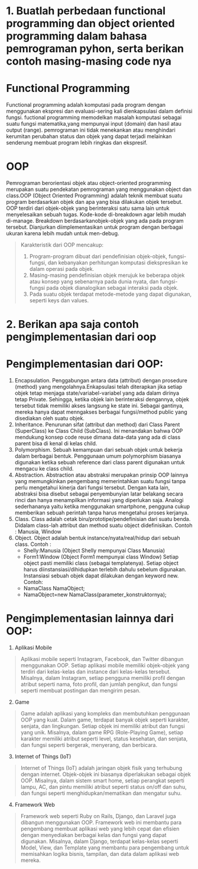 # 1. Buatlah perbedaan functional programming dan object oriented programming dalam bahasa pemrograman pyhon, serta berikan contoh masing-masing code nya
  # Functional Programming
  Functional programming adalah komputasi pada program dengan menggunakan ekspresi dan evaluasi-sering kali dienkapsulasi dalam definisi fungsi. fuctional programming memodelkan masalah komputasi sebagai suatu fungsi matematika,yang mempunyai input (domain) dan hasil atau output (range). pemrograman ini tidak menekankan atau menghindari kerumitan perubahan status dan objek yang dapat terjadi melainkan senderung membuat program lebih ringkas dan ekspresif.
  # OOP
  Pemrograman berorientasi objek atau object-oriented programming merupakan suatu pendekatan pemrograman yang menggunakan object dan class.OOP (Object Oriented Programming) adalah teknik membuat suatu program berdasarkan objek dan apa yang bisa dilakukan objek tersebut. OOP terdiri dari objek-objek yang berinteraksi satu sama lain untuk menyelesaikan sebuah tugas. Kode-kode di-breakdown agar lebih mudah di-manage. Breakdown berdasarkanobjek-objek yang ada pada program tersebut. Dianjurkan  diimplementasikan untuk program dengan berbagai ukuran karena lebih mudah untuk men-debug. 
  > Karakteristik dari OOP mencakup:
  > 1) Program-program dibuat dari pendefinisian objek-objek, fungsi-fungsi, dan kebanyakan perhitungan komputasi diekspresikan ke dalam operasi pada objek.
  > 2) Masing-masing pendefinisian objek merujuk ke beberapa objek atau konsep yang sebenarnya pada dunia nyata, dan fungsi-fungsi pada objek dianalogikan sebagai interaksi pada objek. 
  > 3) Pada suatu objek terdapat metode-metode yang dapat digunakan, seperti keys dan values.
 
# 2. Berikan apa saja contoh pengimplementasian dari oop
# Pengimplementasian dari OOP:
  1) Encapsulation. Penggabungan antara data (attribut) dengan prosedure (method) yang mengolahnya.Enkapsulasi telah diterapkan jika setiap objek tetap menjaga state/variabel-variabel yang ada dalam dirinya tetap Private. Sehingga, ketika objek lain berinteraksi dengannya, objek tersebut tidak memiliki akses langsung ke state ini. Sebagai gantinya, mereka hanya dapat menngakses berbagai fungsi/method public yang disediakan oleh suatu objek.
  2) Inheritance. Penurunan sifat (attribut dan method) dari Class Parent (SuperClass) ke Class Child (SubClass). Ini menandakan bahwa OOP mendukung konsep code reuse dimana data-data yang ada di class parent bisa di kenal di kelas child.
  3) Polymorphism. Sebuah kemampuan dari sebuah objek untuk bekerja dalam berbagai bentuk. Penggunaan umum polymorphism biasanya digunakan ketika sebuah reference dari class parent digunakan untuk mengacu ke class child.
  4) Abstraction. Abstraction atau abstraksi merupakan prinsip OOP lainnya yang memungkinkan pengembang memerintahkan suatu fungsi tanpa perlu mengetahui kinerja dari fungsi tersebut. Dengan kata lain, abstraksi bisa disebut sebagai penyembunyian latar belakang secara rinci dan hanya menampilkan informasi yang diperlukan saja. Analogi sederhananya yaitu ketika menggunakan smartphone, pengguna cukup memberikan sebuah perintah tanpa harus mengetahui proses kerjanya.
  5) Class. Class adalah cetak biru/prototipe/pendefinisian dari suatu benda. Didalam class-lah attribut dan method suatu object didefinisikan. Contoh : Manusia, Window
  6) Object. Object adalah bentuk instance/nyata/real/hidup dari sebuah class. 
     Contoh :
     - Shelly:Manusia (Object Shelly mempunyai Class Manusia)
     - Form1:Window (Object Form1 mempunyai class Window)
     Setiap object pasti memiliki class (sebagai templatenya). Setiap object harus diinstansiasi/dihidupkan terlebih dahulu sebelum digunakan. Instansiasi sebuah objek dapat dilakukan dengan keyword new. 
     Contoh:
     - NamaClass NamaObject;
     - NamaObject=new NamaClass(parameter_konstruktornya);
# Pengimplementasian lainnya dari OOP:
1. Aplikasi Mobile
> Aplikasi mobile seperti Instagram, Facebook, dan Twitter dibangun menggunakan OOP. Setiap aplikasi mobile memiliki objek-objek yang terdiri dari kelas-kelas dan instance dari kelas-kelas tersebut. Misalnya, dalam Instagram, setiap pengguna memiliki profil dengan atribut seperti nama, foto profil, dan jumlah pengikut, dan fungsi seperti membuat postingan dan mengirim pesan.

2. Game
> Game adalah aplikasi yang kompleks dan membutuhkan penggunaan OOP yang kuat. Dalam game, terdapat banyak objek seperti karakter, senjata, dan lingkungan. Setiap objek ini memiliki atribut dan fungsi yang unik. Misalnya, dalam game RPG (Role-Playing Game), setiap karakter memiliki atribut seperti level, status kesehatan, dan senjata, dan fungsi seperti bergerak, menyerang, dan berbicara.

3. Internet of Things (IoT)
> Internet of Things (IoT) adalah jaringan objek fisik yang terhubung dengan internet. Objek-objek ini biasanya diperlakukan sebagai objek OOP. Misalnya, dalam sistem smart home, setiap perangkat seperti lampu, AC, dan pintu memiliki atribut seperti status on/off dan suhu, dan fungsi seperti menghidupkan/mematikan dan mengatur suhu.

4. Framework Web
> Framework web seperti Ruby on Rails, Django, dan Laravel juga dibangun menggunakan OOP. Framework web ini membantu para pengembang membuat aplikasi web yang lebih cepat dan efisien dengan menyediakan berbagai kelas dan fungsi yang dapat digunakan. Misalnya, dalam Django, terdapat kelas-kelas seperti Model, View, dan Template yang membantu para pengembang untuk memisahkan logika bisnis, tampilan, dan data dalam aplikasi web mereka.

     
